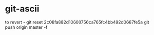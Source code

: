 # git-ascii

to revert - 
git reset 2c08fa882d10600756ca765fc4bb492d0687fe5a
git push origin master -f
